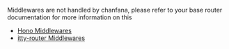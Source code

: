 Middlewares are not handled by chanfana, please refer to your base router documentation for more information on this

- [Hono Middlewares](https://hono.dev/docs/guides/middleware)
- [itty-router Middlewares](https://itty.dev/itty-router/middleware/)
